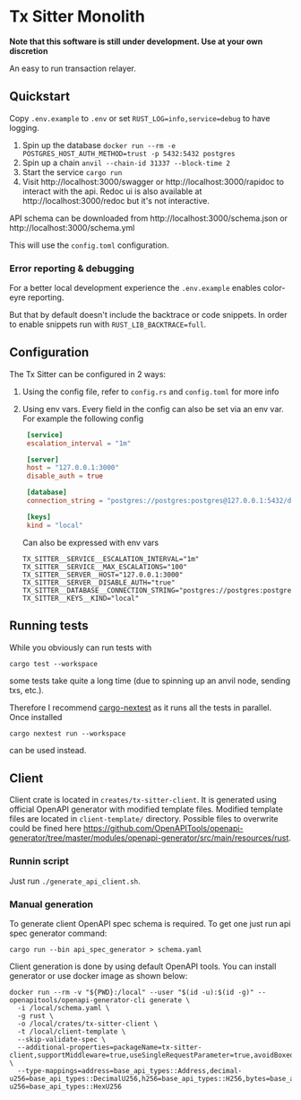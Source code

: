 # Tx Sitter Monolith

**Note that this software is still under development. Use at your own discretion**

An easy to run transaction relayer.

## Quickstart
Copy `.env.example` to `.env` or set `RUST_LOG=info,service=debug` to have logging.

1. Spin up the database `docker run --rm -e POSTGRES_HOST_AUTH_METHOD=trust -p 5432:5432 postgres`
2. Spin up a chain `anvil --chain-id 31337 --block-time 2`
3. Start the service `cargo run`
4. Visit http://localhost:3000/swagger or http://localhost:3000/rapidoc to interact with the api. Redoc ui is also available at http://localhost:3000/redoc but it's not interactive.

API schema can be downloaded from http://localhost:3000/schema.json or http://localhost:3000/schema.yml

This will use the `config.toml` configuration.

### Error reporting & debugging
For a better local development experience the `.env.example` enables color-eyre reporting.

But that by default doesn't include the backtrace or code snippets. In order to enable snippets run with `RUST_LIB_BACKTRACE=full`.

## Configuration
The Tx Sitter can be configured in 2 ways:
1. Using the config file, refer to `config.rs` and `config.toml` for more info
2. Using env vars. Every field in the config can also be set via an env var.
   For example the following config
   ```toml
    [service]
    escalation_interval = "1m"

    [server]
    host = "127.0.0.1:3000"
    disable_auth = true

    [database]
    connection_string = "postgres://postgres:postgres@127.0.0.1:5432/database"

    [keys]
    kind = "local"
    ```

    Can also be expressed with env vars
    ```
    TX_SITTER__SERVICE__ESCALATION_INTERVAL="1m"
    TX_SITTER__SERVICE__MAX_ESCALATIONS="100"
    TX_SITTER__SERVER__HOST="127.0.0.1:3000"
    TX_SITTER__SERVER__DISABLE_AUTH="true"
    TX_SITTER__DATABASE__CONNECTION_STRING="postgres://postgres:postgres@127.0.0.1:5432/database"
    TX_SITTER__KEYS__KIND="local"
    ```

## Running tests
While you obviously can run tests with
```
cargo test --workspace
```
some tests take quite a long time (due to spinning up an anvil node, sending txs, etc.).

Therefore I recommend [cargo-nextest](https://nexte.st/) as it runs all the tests in parallel. Once installed
```
cargo nextest run --workspace
```
can be used instead.

## Client

Client crate is located in `creates/tx-sitter-client`. It is generated using official OpenAPI generator with modified template files. Modified template files are located in `client-template/` directory.  Possible files to overwrite could be fined here https://github.com/OpenAPITools/openapi-generator/tree/master/modules/openapi-generator/src/main/resources/rust.

### Runnin script

Just run `./generate_api_client.sh`.

### Manual generation

To generate client OpenAPI spec schema is required. To get one just run api spec generator command:

```shell
cargo run --bin api_spec_generator > schema.yaml
```

Client generation is done by using default OpenAPI tools. You can install generator or use docker image as shown below:

```shell
docker run --rm -v "${PWD}:/local" --user "$(id -u):$(id -g)" -- openapitools/openapi-generator-cli generate \
  -i /local/schema.yaml \
  -g rust \
  -o /local/crates/tx-sitter-client \
  -t /local/client-template \
  --skip-validate-spec \
  --additional-properties=packageName=tx-sitter-client,supportMiddleware=true,useSingleRequestParameter=true,avoidBoxedModels=true \
  --type-mappings=address=base_api_types::Address,decimal-u256=base_api_types::DecimalU256,h256=base_api_types::H256,bytes=base_api_types::HexBytes,hex-u256=base_api_types::HexU256
```
